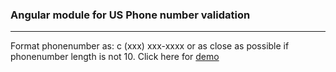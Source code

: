 ### Angular module for US Phone number validation
***
Format phonenumber as: c (xxx) xxx-xxxx  or as close as possible if phonenumber length is not 10.
Click here for [demo](http://demo.itsanoop.in/angular-us-phone-validation)

